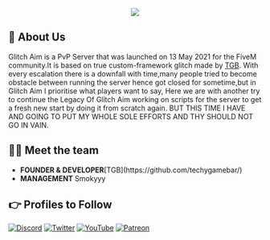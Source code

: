 
<p align="center">
  <img src="https://media.discordapp.net/attachments/840436193559707648/1223163225135386674/standard.gif?ex=6618da86&is=66066586&hm=1e92ae29440e9197abb9969bde894af48f9d991c9762d2e9259ac3ab1d8fd3ac&=&width=1440&height=83">
</p>


## 👋  About Us
Glitch Aim is a PvP Server that was launched on 13 May 2021 for the FiveM community.It is based on true custom-framework glitch made by [TGB](https://github.com/techygamebar/).
With every escalation there is a downfall with time,many people tried to become obstacle between running the server hence got closed for sometime,but in Glitch Aim I prioritise what players want to say, Here we are with another try to continue the Legacy Of Glitch Aim 
working on scripts for the server to get a fresh new start by doing it from scratch again. BUT THIS TIME I HAVE AND GOING TO PUT MY WHOLE SOLE EFFORTS AND THY SHOULD NOT GO IN VAIN.

## 👨‍💻 Meet the team
<p align="center">
  <ul>
    <li><b>FOUNDER & DEVELOPER</b>[TGB](https://github.com/techygamebar/)</li>
   <li><b>MANAGEMENT</b> Smokyyy</li>
  </ul>
</p>

## 👉 Profiles to Follow

[![Discord](https://img.shields.io/badge/Discord-%237289DA.svg?style=for-the-badge&logo=discord&logoColor=white)](https://discord.gg/glitchaim)
[![Twitter](https://img.shields.io/badge/Twitter-%231DA1F2.svg?style=for-the-badge&logo=Twitter&logoColor=white)](https://twitter.com/glitchaim)
[![YouTube](https://img.shields.io/badge/YouTube-%23FF0000.svg?style=for-the-badge&logo=YouTube&logoColor=white)](https://www.youtube.com/@GlitchAimIndia)
[![Patreon](https://img.shields.io/badge/Patreon-F96854?style=for-the-badge&logo=patreon&logoColor=white)](https://patreon.com/techygamebar)
